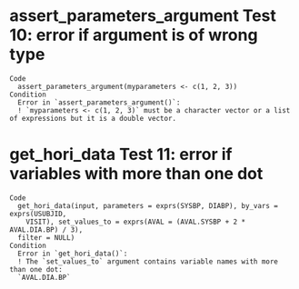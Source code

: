 # assert_parameters_argument Test 10: error if argument is of wrong type

    Code
      assert_parameters_argument(myparameters <- c(1, 2, 3))
    Condition
      Error in `assert_parameters_argument()`:
      ! `myparameters <- c(1, 2, 3)` must be a character vector or a list of expressions but it is a double vector.

# get_hori_data Test 11: error if variables with more than one dot

    Code
      get_hori_data(input, parameters = exprs(SYSBP, DIABP), by_vars = exprs(USUBJID,
        VISIT), set_values_to = exprs(AVAL = (AVAL.SYSBP + 2 * AVAL.DIA.BP) / 3),
      filter = NULL)
    Condition
      Error in `get_hori_data()`:
      ! The `set_values_to` argument contains variable names with more than one dot:
      `AVAL.DIA.BP`

